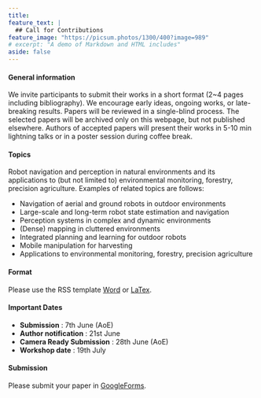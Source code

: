 ```yaml
---
title:
feature_text: | 
  ## Call for Contributions
feature_image: "https://picsum.photos/1300/400?image=989"
# excerpt: "A demo of Markdown and HTML includes"
aside: false
---
```


#### General information
We invite participants to submit their works in a short format (2~4 pages including bibliography). We encourage early ideas, ongoing works, or late-breaking results. Papers will be reviewed in a single-blind process. The selected papers will be archived only on this webpage, but not published elsewhere. Authors of accepted papers will present their works in 5-10 min lightning talks or in a poster session during coffee break.

#### Topics
Robot navigation and perception in natural environments and its applications to (but not limited to) environmental monitoring, forestry, precision agriculture. Examples of related topics are follows:

- Navigation of aerial and ground robots in outdoor environments 
- Large-scale and long-term robot state estimation and navigation
- Perception systems in complex and dynamic environments 
- (Dense) mapping in cluttered environments
- Integrated planning and learning for outdoor robots
- Mobile manipulation for harvesting
- Applications to environmental monitoring, forestry, precision agriculture


#### Format
Please use the RSS template [Word](https://roboticsconference.org/docs/paper-template-word.zip) or [LaTex](https://roboticsconference.org/docs/paper-template-latex.tar.gz).


#### Important Dates
- **Submission** : 7th June (AoE)
- **Author notification** : 21st June
- **Camera Ready Submission** : 28th June (AoE)
- **Workshop date** : 19th July


#### Submission
Please submit your paper in [GoogleForms](https://forms.gle/JWFBPxsw7zYh8s2f7).